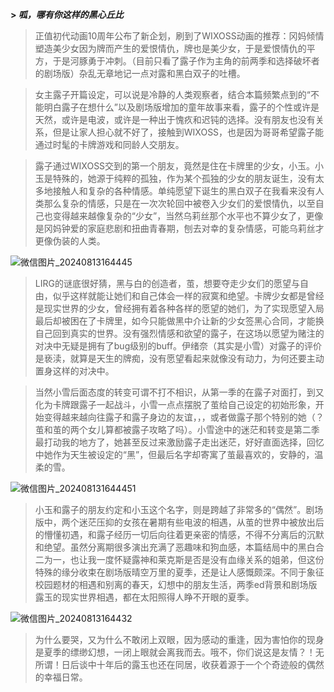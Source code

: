 **> _呱，哪有你这样的黑心丘比_**

> 正值初代动画10周年公布了新企划，刷到了WIXOSS动画的推荐：冈妈倾情塑造美少女因为牌而产生的爱恨情仇，牌也是美少女，于是爱恨情仇的平方，于是河豚勇于冲刺。（目前只看了露子作为主角的前两季和选择破坏者的剧场版）杂乱无章地记一点对露和黑白双子的吐槽。

> 女主露子开篇设定，可以说是冷静的人类观察者，结合本篇频繁点到的“不能明白露子在想什么”以及剧场版增加的童年故事来看，露子的个性或许是天然，或许是电波，或许是一种出于愧疚和迟钝的选择。没有朋友也没有关系，但是让家人担心就不好了，接触到WIXOSS，也是因为哥哥希望露子能通过时髦的卡牌游戏和同龄人交朋友。

> 露子通过WIXOSS交到的第一个朋友，竟然是住在卡牌里的少女，小玉。小玉是特殊的，她源于纯粹的孤独，作为某个孤独的少女的朋友诞生，没有太多地接触人和复杂的各种情感。单纯愿望下诞生的黑白双子在我看来没有人类那么复杂的情感，只是在一次次轮回中被卷入少女们的爱恨情仇，以至自己也变得越来越像复杂的“少女”，当然乌莉丝那个水平也不算少女了，更像是冈妈钟爱的家庭悲剧和扭曲青春期，刨去对幸的复杂情感，可能乌莉丝才更像伪装的人类。

![微信图片_20240813164445](https://github.com/user-attachments/assets/af9a35b5-dc25-4238-8b26-ef8f5a6d5e42)

> LIRG的谜底很好猜，黑与白的创造者，茧，想要夺走少女们的愿望与自由，似乎这样就能让她们和自己体会一样的寂寞和绝望。卡牌少女都是曾经是现实世界的少女，曾经拥有着各种各样的愿望的她们，为了实现愿望入局最后却被困在了卡牌里，如今只能做黑中介让新的少女签黑心合同，才能换自己回到真实的世界。没有强烈情感和欲望的露子，在这场以愿望为赌注的对决中无疑是拥有了bug级别的buff。伊绪奈（其实是小雪）对露子的评价是亵渎，就算是天生的牌痴，没有愿望看起来就像没有动力，为何还要主动置身这样的对决中。

> 当然小雪后面态度的转变可谓不打不相识，从第一季的在露子对面打，到又化为卡牌跟露子一起战斗，小雪一点点摆脱了茧给自己设定的初始形象，开始变得越来越向往露子和露子身边的友谊，，，或者做露子那个特别的她（？茧和茧的两个女儿算都被露子攻略了吗）。小雪途中的迷茫和转变是第二季最打动我的地方了，她甚至反过来激励露子走出迷茫，好好直面选择，回忆中她作为天生被设定的“黑”，但最后名字却寄寓了茧最喜欢的，安静的，温柔的雪。

![微信图片_202408131644451](https://github.com/user-attachments/assets/89341237-6b91-4411-b614-b492dfc4cf48)

> 小玉和露子的朋友约定和小玉这个名字，则是跨越了非常多的“偶然”。剧场版中，两个迷茫压抑的女孩在暑期有些电波的相遇，从茧的世界中被放出后的懵懂初遇，和露子经历一切后向往着更亲密的情感，不得不分离后的沉默和绝望。虽然分离期很多演出充满了恶趣味和狗血感，本篇结局中的黑白合二为一，也让我一度怀疑露神和莱克斯是否是没有血缘关系的姐弟，但这份特殊的缘分收束在剧场版晴空万里的夏季，还是让人感慨颇深。不同于象征校园题材的相遇和别离的春天，幻想中的朋友生活，两季ed背景和剧场版露玉的现实世界相遇，都在太阳照得人睁不开眼的夏季。

![微信图片_20240813164432](https://github.com/user-attachments/assets/dadfb8c9-3297-497b-b0e5-76c2b2e84539)

> 为什么要哭，又为什么不敢闭上双眼，因为感动的重逢，因为害怕你的现身是夏季的缥缈幻想，一闭上眼就会离我而去。哦不，你们说这是友情？！无所谓！日后谈中十年后的露玉也还在同居，收获着源于一个个奇迹般的偶然的幸福日常。